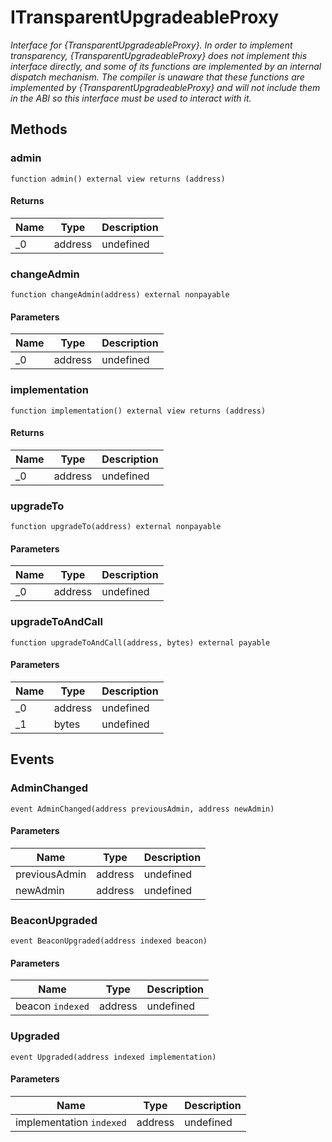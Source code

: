 # ITransparentUpgradeableProxy







*Interface for {TransparentUpgradeableProxy}. In order to implement transparency, {TransparentUpgradeableProxy} does not implement this interface directly, and some of its functions are implemented by an internal dispatch mechanism. The compiler is unaware that these functions are implemented by {TransparentUpgradeableProxy} and will not include them in the ABI so this interface must be used to interact with it.*

## Methods

### admin

```solidity
function admin() external view returns (address)
```






#### Returns

| Name | Type | Description |
|---|---|---|
| _0 | address | undefined |

### changeAdmin

```solidity
function changeAdmin(address) external nonpayable
```





#### Parameters

| Name | Type | Description |
|---|---|---|
| _0 | address | undefined |

### implementation

```solidity
function implementation() external view returns (address)
```






#### Returns

| Name | Type | Description |
|---|---|---|
| _0 | address | undefined |

### upgradeTo

```solidity
function upgradeTo(address) external nonpayable
```





#### Parameters

| Name | Type | Description |
|---|---|---|
| _0 | address | undefined |

### upgradeToAndCall

```solidity
function upgradeToAndCall(address, bytes) external payable
```





#### Parameters

| Name | Type | Description |
|---|---|---|
| _0 | address | undefined |
| _1 | bytes | undefined |



## Events

### AdminChanged

```solidity
event AdminChanged(address previousAdmin, address newAdmin)
```





#### Parameters

| Name | Type | Description |
|---|---|---|
| previousAdmin  | address | undefined |
| newAdmin  | address | undefined |

### BeaconUpgraded

```solidity
event BeaconUpgraded(address indexed beacon)
```





#### Parameters

| Name | Type | Description |
|---|---|---|
| beacon `indexed` | address | undefined |

### Upgraded

```solidity
event Upgraded(address indexed implementation)
```





#### Parameters

| Name | Type | Description |
|---|---|---|
| implementation `indexed` | address | undefined |



